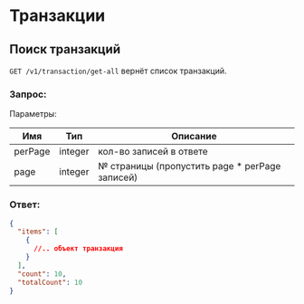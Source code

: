 # Транзакции

## Поиск транзакций

`GET /v1/transaction/get-all` вернёт список транзакций.

### Запрос:

Параметры: 

Имя | Тип | Описание
--- | --- | ---
perPage | integer | кол-во записей в ответе
page | integer | № страницы (пропустить page * perPage записей)

### Ответ:

```json
{
  "items": [
    {
      //.. объект транзакция
    }
  ],
  "count": 10,
  "totalCount": 10
}
```